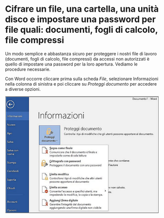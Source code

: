 # Cifrare un file, una cartella, una unità disco e impostare una password per file quali: documenti, fogli di calcolo, file compressi

Un modo semplice e abbastanza sicuro per proteggere i nostri file di lavoro (documenti, fogli di calcolo,
file compressi) da accessi non autorizzati è quello di impostare una password per la loro apertura.
Vediamo le procedure necessarie.

Con Word occorre cliccare prima sulla scheda _File_, selezionare Informazioni nella colonna di sinistra e poi
cliccare su _Proteggi documento_ per accedere a diverse opzioni.

![Proteggi documento](1.4.3.%20proteggi-documento.png)
